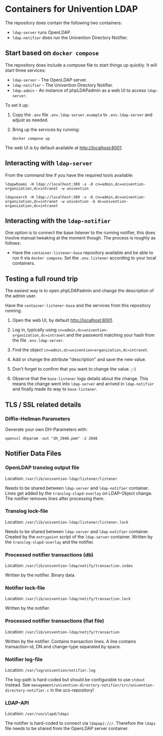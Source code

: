 # Containers for Univention LDAP

The repository does contain the following two containers:

- `ldap-server` runs OpenLDAP.
- `ldap-notifier` does run the Univention Directory Notifier.


## Start based on `docker compose`

The repository does include a compose file to start things up quickly. It will
start three services:

- `ldap-server` - The OpenLDAP server.
- `ldap-notifier` - The Univention Directory Notifier.
- `ldap-admin` - An instance of phpLDAPadmin as a web UI to access
  `ldap-server`.


To set it up:

1. Copy the `.env` file `.env.ldap-server.example` to `.env.ldap-server` and adjust
   as needed.

2. Bring up the services by running:

   ```
   docker compose up
   ```

The web UI is by default available at <http://localhost:8001>.



## Interacting with `ldap-server`


From the command line if you have the required tools available:

```
ldapwhoami -H ldap://localhost:389 -x -D cn=admin,dc=univention-organization,dc=intranet -w univention

ldapsearch -H ldap://localhost:389 -x -D cn=admin,dc=univention-organization,dc=intranet -w univention -b dc=univention-organization,dc=intranet
```


## Interacting with the `ldap-notifier`

One option is to connect the base listener to the running notifier, this does
involve manual tweaking at the moment though. The process is roughly as follows:

- Have the `container-listener-base` repository available and be able to run it
  via `docker compose`. Set the `.env.listener` according to your local
  containers.


## Testing a full round trip

The easiest way is to open phpLDAPadmin and change the description of the admin
user.

Have the `container-listener-base` and the services from this repository running.


1. Open the web UI, by default <http://localhost:8001>.

2. Log in, typically using `cn=admin,dc=univention-organization,dc=intranet` and
   the password matching your hash from the file `.env.ldap-server`.

3. Find the object `cn=admin,dc=univention=organization,dc=intranet`.

4. Add or change the attribute "description" and save the new value.

5. Don't forget to confirm that you want to change the value. ;-)

6. Observe that the `base-listener` logs details about the change. This means
   the change went into `ldap-server` and arrived in `ldap-notifier` and finally
   made its way to `base-listener`.


## TLS / SSL related details

### Diffie-Hellman Parameters

Generate your own DH-Parameters with:

```
openssl dhparam -out "dh_2048.pem" -2 2048
```


## Notifier Data Files

### OpenLDAP translog output file

Location: `/var/lib/univention-ldap/listener/listener`

Needs to be shared between `ldap-server` and `ldap-notifier` container.
Lines get added by the `translog-slapd-overlay` on LDAP-Object change.
The notifier removes lines after processing them.

### Translog lock-file

Location: `/var/lib/univention-ldap/listener/listener.lock`

Needs to be shared between `ldap-server` and `ldap-notifier` container.
Created by the `entrypoint` script of the `ldap-server` container.
Written by the `translog-slapd-overlay` and the notifier.

### Processed notifier transactions (db)

Location: `/var/lib/univention-ldap/notify/transaction.index`

Written by the notifier.
Binary data.

### Notifier lock-file

Location: `/var/lib/univention-ldap/notify/transaction.lock`

Written by the notifier.

### Processed notifier transactions (flat file)

Location: `/var/lib/univention-ldap/notify/transaction`

Written by the notifier.
Contains transaction lines.
A line contains transaction-id, DN and change-type separated by space.

### Notifier log-file

Location: `/var/log/univention/notifier.log`

The log-path is hard-coded but should be configurable to use `stdout` instead.
See
`management/univention-directory-notifier/src/univention-directory-notifier.c`
in the ucs-repository!

### LDAP-API

Location: `/var/run/slapd/ldapi`

The notifier is hard-coded to connect via `ldapapi:///`.
Therefore the `ldapi` file needs to be shared from the OpenLDAP server container.
